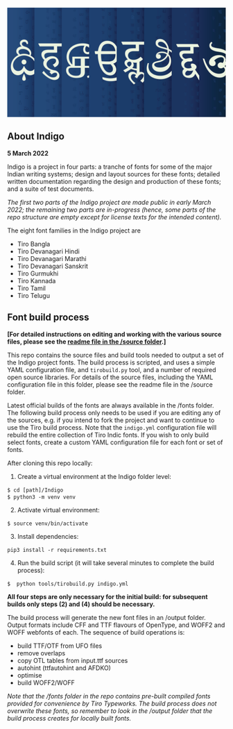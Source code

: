 ![Indigo](https://github.com/TiroTypeworks/Indigo/blob/master/docs/images/indigobanner_2000.png)
## About Indigo

**5 March 2022**

Indigo is a project in four parts: a tranche of fonts for some of the major Indian writing systems; design and layout sources for these fonts; detailed written documentation regarding the design and production of these fonts; and a suite of test documents.

*The first two parts of the Indigo project are made public in early March 2022; the remaining two parts are in-progress (hence, some parts of the repo structure are empty except for license texts for the intended content).*

The eight font families in the Indigo project are

* Tiro Bangla
* Tiro Devanagari Hindi
* Tiro Devanagari Marathi
* Tiro Devanagari Sanskrit
* Tiro Gurmukhi
* Tiro Kannada
* Tiro Tamil
* Tiro Telugu

## Font build process

**[For detailed instructions on editing and working with the various source files, please see the [readme file in the /source folder](https://github.com/TiroTypeworks/Indigo/blob/master/source/README.md).]**

This repo contains the source files and build tools needed to output a set of the Indigo project fonts. The build process is scripted, and uses a simple YAML configuration file, and `tirobuild.py` tool, and a number of required open source libraries. For details of the source files, including the YAML configuration file in this folder, please see the readme file in the /source folder.

Latest official builds of the fonts are always available in the /fonts folder. The following build process only needs to be used if you are editing any of the sources, e.g. if you intend to fork the project and want to continue to use the Tiro build process. Note that the `indigo.yml` configuration file will rebuild the entire collection of Tiro Indic fonts. If you wish to only build select fonts, create a custom YAML configuration file for each font or set of fonts.

After cloning this repo locally:

1) Create a virtual environment at the Indigo folder level:

```
$ cd [path]/Indigo 
$ python3 -m venv venv
```

2) Activate virtual environment:

```
$ source venv/bin/activate
```

3) Install dependencies:

```
pip3 install -r requirements.txt
```

4) Run the build script (it will take several minutes to complete the build process):

```
$  python tools/tirobuild.py indigo.yml
```

**All four steps are only necessary for the initial build: for subsequent builds only steps (2) and (4) should be necessary.**

The build process will generate the new font files in an /output folder. Output formats include CFF and TTF flavours of OpenType, and WOFF2 and WOFF webfonts of each. The sequence of build operations is:

* build TTF/OTF from UFO files
* remove overlaps
* copy OTL tables from input.ttf sources
* autohint (ttfautohint and AFDKO)
* optimise
* build WOFF2/WOFF

*Note that the /fonts folder in the repo contains pre-built compiled fonts provided for convenience by Tiro Typeworks. The build process does not overwrite these fonts, so remember to look in the /output folder that the build process creates for locally built fonts.*
